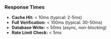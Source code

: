 ### Response Times

- **Cache Hit:** < 10ms (typical: 2-5ms)
- **Full Verification:** < 100ms (typical: 30-50ms)
- **Database Write:** < 50ms (async, non-blocking)
- **Rate Limit Check:** < 5ms
